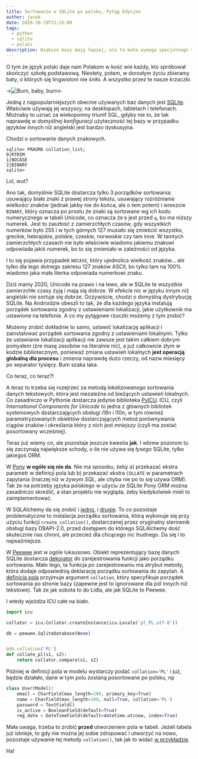 ```yaml
---
title: Sortowanie w SQLite po polsku, Pytąg Edycjon
author: jarek
date: 2020-10-19T21:25:00
tags:
  - python
  - sqlite
  - polski
description: Większe bazy mają lepiej, ale ta mała wymaga specjalnego traktowania by "ą" posortowało się przed "b"
---
```


O tym że język polski daje nam Polakom w kość wie każdy, kto spróbował skończyć szkołę podstawową. Niestety, potem, w dorosłym życiu zbieramy baty, o których się lingwistom nie śniło. A wszystko przez te nasze krzaczki.

->![Burn, baby, burn](https://i.imgur.com/ZapY7cDh.jpg)<-

<!-- more -->

Jedną z najpopularniejszych obecnie używanych baz danych jest [SQLite](https://www.sqlite.org/). Właściwie używają jej wszyscy, na desktopach, tabletach i telefonach. Możnaby to uznać za wiekopomny triumf SQL, gdyby nie to, że tak naprawdę *w domyślnej konfiguracji* użyteczność tej bazy w przypadku języków innych niż angielski jest bardzo dyskusyjna.

Chodzi o sortowanie danych znakowych.

```sqlite3
sqlite> PRAGMA collation_list;
0|RTRIM
1|NOCASE
2|BINARY
sqlite>
```

Lol, wut?

Ano tak, domyślnie SQLite dostarcza tylko 3 porządków sortowania: usuwający białe znaki z prawej strony tekstu, usuwający rozróżnianie wielkości znaków (jednak jakby nie do końca, ale o tem potem) i wreszcie `BINARY`, który oznacza po prostu że znaki są sortowane wg ich kodu numerycznego w tabeli Unicode, co oznacza że `b` jest przed `ą`, bo ma niższy numerek. Jest to zaszłość z zamierzchłych czasów, gdy wszystkich numerków było 255 i w tych górnych 127 musiało się zmieścić wszystko, greckie, hebrajskie, polskie, czeskie, norweskie czy tam inne. W tamtych zamierzchłych czasach nie było właściwie wiadomo jakiemu znakowi odpowiada jakiś numerek, bo to się zmieniało w zależności od języka.

I tu się pojawia przypadek `NOCASE`, który ujednolica wielkość znaków... ale tylko dla tego dolnego zakresu 127 znaków ASCII, bo tylko tam na 100% wiadomo jaka mała literka odpowiada numerkowi znaku.

Dziś mamy 2020, Unicode na prawo i na lewo, ale w SQLite te wszystkie zamierzchłe czasy żyją i mają się dobrze. W efekcie nic w języku innym niż angielski nie sortuje się dobrze. Oczywiście, chodzi o domyślną dystrybucję SQLite. Na Androidzie obeszli to tak, że dla każdego języka instalują porządek sortowania zgodny z ustawieniami lokalizacji, jakie użytkownik ma ustawione na telefonie. A co my pytągowe rzuczki możemy z tym zrobić?

Możemy zrobić dokładnie to samo, ustawić lokalizację aplikacji i zainstalować porządek sortowania zgodny z ustawieniami lokalnymi. Tylko że ustawianie lokalizacji aplikacji nie zawsze jest takim całkiem dobrym pomysłem (żre masę zasobów na literalnie nic), a już całkowicie złym w kodzie bibliotecznym, ponieważ zmiana ustawień lokalnych **jest operacją globalną dla procesu** i zmienia naprawdę dużo rzeczy, od nazw miesięcy po separator tysięcy. Bum szaka laka.

Co teraz, co teraz?!

A teraz to trzeba się rozejrzeć za metodą *lokalizowanego* sortowania danych tekstowych, która jest niezależna od bieżących ustawień lokalnych. Co zasadniczo w Pythonie dostarcza jedynie biblioteka [PyICU](https://pypi.org/project/PyICU/). ICU, czyli *International Components for Unicode* to jedna z głównych bibliotek systemowych dostarczających obsługi i18n i l10n, w tym również parametryzowanych obiektów dostarczających metod porównywania ciągów znaków i określania który z nich jest *mniejszy* (czyli ma zostać posortowany wcześniej).

Teraz już wiemy *co*, ale pozostaje jeszcze kwestia **jak**. I wbrew pozorom tu się zaczynają największe schody, o ile nie używa się *łysego* SQLite, tylko jakiegoś ORM.

W [Pony](https://ponyorm.org/) **w ogóle się nie da**. Nie ma sposobu, żeby a) przekazać ekstra parametr w definicji pola lub b) przekazać ekstra `COLLATE` w parametrach zapytania (inaczej niż w *żywym SQL*, ale chyba nie po to się używa ORM). Tak że na potrzeby języka polskiego w użyciu ze SQLite Pony ORM można zasadniczo skreślić, a stan projektu nie wygląda, żeby kiedykolwiek mieli to zaimplementować.

W SQLAlchemy da się zrobić i [jedno](https://docs.sqlalchemy.org/en/13/core/type_basics.html#sqlalchemy.types.String.params.collation), i [drugie](https://docs.sqlalchemy.org/en/13/core/sqlelement.html#sqlalchemy.sql.expression.collate). To co pozostaje problematyczne to instalacja porządku sortowania, którą wykonuje się przy użyciu funkcji `create_collation()`, dostarczanej przez oryginalny sterownik obsługi bazy DBAPI-2.0, przed dostępem do którego SQLAlchemy dość skutecznie nas chroni, ale przecież dla chcącego nic trudnego. Da się i to najważniejsze.

W [Peewee](http://docs.peewee-orm.com/) jest w ogóle luksusowo. Obiekt reprezentujący bazę danych SQLite dostarcza [dekorator](http://docs.peewee-orm.com/en/latest/peewee/api.html#SqliteDatabase.collation) do zarejestrowania funkcji jako porządku sortowania. Mało tego, ta funkcja po zarejestrowaniu ma atrybut metody, która dodaje odpowiednią deklarację porządku sortowania do zapytań. A [definicja pola](http://docs.peewee-orm.com/en/latest/peewee/models.html?highlight=collation#field-initialization-arguments) przyjmuje argument `collation`, który specyfikuje porządek sortowania po stronie bazy (zapewne jest to ignorowane dla pól innych niż tekstowe). Tak że jak sobota to do Lidla, ale jak SQLite to Peewee.

I wtedy wjeżdża ICU całe na biało.

```python
import icu

collator = icu.Collator.createInstance(icu.Locale('pl_PL.utf-8'))

db = peewee.SqliteDatabase(None)


@db.collation('PL')
def collate_pl(s1, s2):
    return collator.compare(s1, s2)
```

Później w definicji pola w modelu wystarczy podać `collation='PL'` i już, będzie działało, dane w tym polu zostaną posortowane po polsku, np

```python
class User(Model):
    email = CharField(max_length=200, primary_key=True)
    name = CharField(max_length=100, null=True, collation='PL')
    password = TextField()
    is_active = BooleanField(default=True)
    reg_date = DateTimeField(default=datetime.utcnow, index=True)
```

Mała uwaga, trzeba to zrobić **przed** utworzeniem pola w tabeli. Jeżeli tabela już istnieje, to gdy nie można jej sobie zdropować i utworzyć na nowo, pozostaje używanie tej metody `collation()`, tak jak to widać [w przykładzie](http://docs.peewee-orm.com/en/latest/peewee/api.html#SqliteDatabase.collation).

Ha!
